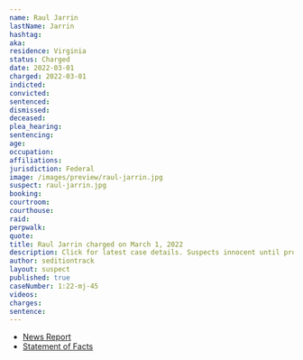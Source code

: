 ```yaml
---
name: Raul Jarrin
lastName: Jarrin
hashtag:
aka:
residence: Virginia
status: Charged
date: 2022-03-01
charged: 2022-03-01
indicted:
convicted:
sentenced:
dismissed:
deceased:
plea_hearing:
sentencing:
age:
occupation:
affiliations:
jurisdiction: Federal
image: /images/preview/raul-jarrin.jpg
suspect: raul-jarrin.jpg
booking:
courtroom:
courthouse:
raid:
perpwalk:
quote:
title: Raul Jarrin charged on March 1, 2022
description: Click for latest case details. Suspects innocent until proven guilty.
author: seditiontrack
layout: suspect
published: true
caseNumber: 1:22-mj-45
videos:
charges:
sentence:
---
```

- [News Report](https://www.click2houston.com/news/local/2022/03/11/houston-man-arrested-in-connection-to-jan-6-capitol-riots-allegedly-seen-on-video-taking-photos-inside-breached-building/)
- [Statement of Facts](https://www.justice.gov/usao-dc/case-multi-defendant/file/1481476/download)
